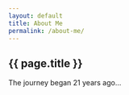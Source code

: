 ```yaml
---
layout: default
title: About Me
permalink: /about-me/
---
```


## {{ page.title }}

The journey began 21 years ago...

